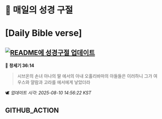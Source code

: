 # 🙏 매일의 성경 구절
# [Daily Bible verse]
## [![README에 성경구절 업데이트](https://github.com/DONGSUKA/first_test/actions/workflows/update-readme-bible.yml/badge.svg)](https://github.com/DONGSUKA/first_test/actions/workflows/update-readme-bible.yml)
<!-- START_BIBLE_VERSE -->
📖 **창세기 36:14**
> 시브온의 손녀 아나의 딸 에서의 아내 오홀리바마의 아들들은 이러하니 그가 여우스와 얄람과 고라를 에서에게 낳았더라

🕊️ _업데이트 시각: 2025-08-10 14:56:22 KST_
  <!-- END_BIBLE_VERSE -->
## GITHUB_ACTION
